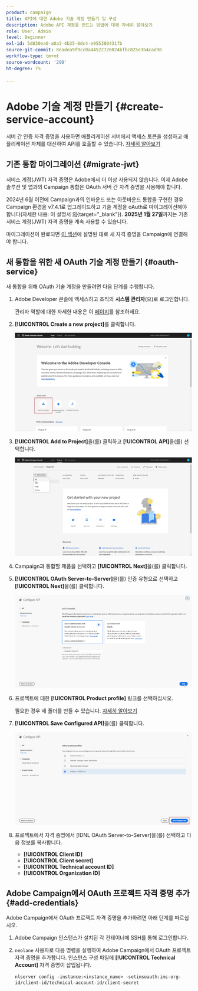 ```yaml
---
product: campaign
title: API에 대한 Adobe 기술 계정 만들기 및 구성
description: Adobe API 계정을 만드는 방법에 대해 자세히 알아보기
role: User, Admin
level: Beginner
exl-id: 5d830ea0-a0a3-4b35-8dc4-e955380431fb
source-git-commit: 8eadea9f9cc0a44522726024bfbc825e3b4cad98
workflow-type: tm+mt
source-wordcount: '290'
ht-degree: 7%

---
```


# Adobe 기술 계정 만들기 {#create-service-account}

서버 간 인증 자격 증명을 사용하면 애플리케이션 서버에서 액세스 토큰을 생성하고 애플리케이션 자체를 대신하여 API를 호출할 수 있습니다. [자세히 알아보기](https://developer.adobe.com/developer-console/docs/guides/authentication/ServerToServerAuthentication/)

## 기존 통합 마이그레이션 {#migrate-jwt}

서비스 계정(JWT) 자격 증명은 Adobe에서 더 이상 사용되지 않습니다. 이제 Adobe 솔루션 및 앱과의 Campaign 통합은 OAuth 서버 간 자격 증명을 사용해야 합니다.

2024년 6월 이전에 Campaign과의 인바운드 또는 아웃바운드 통합을 구현한 경우 Campaign 환경을 v7.4.1로 업그레이드하고 기술 계정을 oAuth로 마이그레이션해야 합니다(자세한 내용: 이 설명서 [의](https://developer.adobe.com/developer-console/docs/guides/authentication/ServerToServerAuthentication/migration){target="_blank"}). **2025년 1월 27일**&#x200B;까지는 기존 서비스 계정(JWT) 자격 증명을 계속 사용할 수 있습니다. 

마이그레이션이 완료되면 [이 섹션](#add-credentials)에 설명된 대로 새 자격 증명을 Campaign에 연결해야 합니다.

## 새 통합을 위한 새 OAuth 기술 계정 만들기 {#oauth-service}

새 통합을 위해 OAuth 기술 계정을 만들려면 다음 단계를 수행합니다.

1. Adobe Developer 콘솔에 액세스하고 조직의 **시스템 관리자**(으)로 로그인합니다.

   관리자 역할에 대한 자세한 내용은 이 [페이지](https://helpx.adobe.com/enterprise/using/admin-roles.html)를 참조하세요.

1. **[!UICONTROL Create a new project]**&#x200B;를 클릭합니다.

   ![](assets/api-account-1.png)

1. **[!UICONTROL Add to Project]**&#x200B;을(를) 클릭하고 **[!UICONTROL API]**&#x200B;을(를) 선택합니다.

   ![](assets/api-account-2.png)

1. Campaign과 통합할 제품을 선택하고 **[!UICONTROL Next]**&#x200B;을(를) 클릭합니다.

1. **[!UICONTROL OAuth Server-to-Server]**&#x200B;을(를) 인증 유형으로 선택하고 **[!UICONTROL Next]**&#x200B;을(를) 클릭합니다.

   ![](assets/api-account-3.png)

1. 프로젝트에 대한 **[!UICONTROL Product profile]** 링크를 선택하십시오.

   필요한 경우 새 폴더를 만들 수 있습니다. [자세히 알아보기](https://helpx.adobe.com/enterprise/using/manage-product-profiles.html)

1. **[!UICONTROL Save Configured API]**&#x200B;을(를) 클릭합니다.

   ![](assets/api-account-4.png)

1. 프로젝트에서 자격 증명에서 [!DNL OAuth Server-to-Server]을(를) 선택하고 다음 정보를 복사합니다.

   * **[!UICONTROL Client ID]**
   * **[!UICONTROL Client secret]**
   * **[!UICONTROL Technical account ID]**
   * **[!UICONTROL Organization ID]**

## Adobe Campaign에서 OAuth 프로젝트 자격 증명 추가 {#add-credentials}

Adobe Campaign에서 OAuth 프로젝트 자격 증명을 추가하려면 아래 단계를 따르십시오.

1. Adobe Campaign 인스턴스가 설치된 각 컨테이너에 SSH를 통해 로그인합니다.

1. `neolane` 사용자로 다음 명령을 실행하여 Adobe Campaign에서 OAuth 프로젝트 자격 증명을 추가합니다. 인스턴스 구성 파일에 **[!UICONTROL Technical Account]** 자격 증명이 삽입됩니다.

   ```
   nlserver config -instance:<instance_name> -setimsoauth:ims-org-id/client-id/technical-account-id/client-secret
   ```
